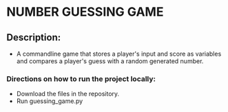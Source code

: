 # NUMBER GUESSING GAME

## Description: 
- A commandline game that stores a player's input and score as variables and compares a player's guess with a random generated number.

### Directions on how to run the project locally:
- Download the files in the repository.
- Run guessing_game.py

